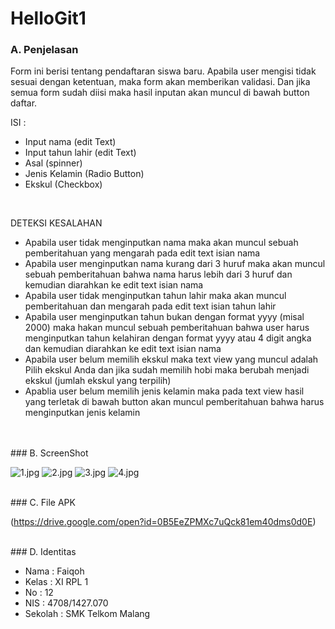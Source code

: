 # HelloGit1
### A. Penjelasan 

Form ini berisi tentang pendaftaran siswa baru. Apabila user mengisi tidak sesuai dengan ketentuan, maka form akan memberikan validasi. Dan jika semua form sudah diisi maka hasil inputan akan muncul di bawah button daftar.

ISI :
- Input nama (edit Text)
- Input tahun lahir (edit Text)
- Asal (spinner)
- Jenis Kelamin (Radio Button)
- Ekskul (Checkbox)

<br>

DETEKSI KESALAHAN
 - Apabila user tidak menginputkan nama maka akan muncul sebuah pemberitahuan yang mengarah pada edit text isian nama
 - Apabila user menginputkan nama kurang dari 3 huruf maka akan muncul sebuah pemberitahuan bahwa nama harus lebih dari 3 huruf dan kemudian diarahkan ke edit text isian nama
 - Apabila user tidak menginputkan tahun lahir maka akan muncul pemberitahuan dan mengarah pada edit text isian tahun lahir
 - Apabila user menginputkan tahun bukan dengan format yyyy (misal 2000) maka hakan muncul sebuah pemberitahuan bahwa user harus menginputkan tahun kelahiran dengan format yyyy atau 4 digit angka dan kemudian diarahkan ke edit text isian nama
 - Apabila user belum memilih ekskul maka text view yang muncul adalah Pilih ekskul Anda dan jika sudah memilih hobi maka berubah menjadi ekskul (jumlah ekskul yang terpilih)
 - Apablia user belum memilih jenis kelamin maka pada text view hasil yang terletak di bawah button akan muncul pemberitahuan bahwa harus menginputkan jenis kelamin 
 
<br>

<br>
### B. ScreenShot

![1.jpg](https://s16.postimg.org/odtoi0u11/image.jpg)
![2.jpg](https://s22.postimg.org/dtagx81cx/image.jpg)
![3.jpg](https://s15.postimg.org/j5dg9bmff/image.jpg)
![4.jpg](https://s9.postimg.org/ydjt4abfz/image.jpg)

<br>
### C. File APK

(https://drive.google.com/open?id=0B5EeZPMXc7uQck81em40dms0d0E)

<br>
### D. Identitas

* Nama : Faiqoh
* Kelas : XI RPL 1
* No : 12
* NIS : 4708/1427.070
* Sekolah : SMK Telkom Malang
